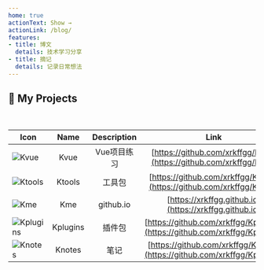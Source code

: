 ```yaml
---
home: true
actionText: Show →
actionLink: /blog/
features:
- title: 博文
  details: 技术学习分享
- title: 摘记
  details: 记录日常想法
---
```


## 💖 My Projects

<br/>

| Icon                                                                                      |   Name   | Description |                                    Link                                    | Marks |
| ----------------------------------------------------------------------------------------- | :------: | :---------: | :------------------------------------------------------------------------: | :---: |
| ![Kvue](https://img.shields.io/badge/%E2%9D%A4-Kvue-brightgreen?style=flat-square)        |   Kvue   | Vue项目练习 |     [https://github.com/xrkffgg/Kvue](https://github.com/xrkffgg/Kvue)     |       |
| ![Ktools](https://img.shields.io/badge/%E2%9D%A4-Ktools-blue?style=flat-square)           |  Ktools  |   工具包    |   [https://github.com/xrkffgg/Ktools](https://github.com/xrkffgg/Ktools)   |       |
| ![Kme](https://img.shields.io/badge/%E2%9D%A4-Kme-orange?style=flat-square)               |   Kme    |  github.io  |           [https://xrkffgg.github.io](https://xrkffgg.github.io)           |       |
| ![Kplugins](https://img.shields.io/badge/%E2%9D%A4-Kplugins-blueviolet?style=flat-square) | Kplugins |   插件包    | [https://github.com/xrkffgg/Kplugins](https://github.com/xrkffgg/Kplugins) |       |
| ![Knotes](https://img.shields.io/badge/%E2%9D%A4-Knotes-yellow?style=flat-square)         |  Knotes  |    笔记     |  [https://github.com/xrkffgg/Knotes](https://github.com/xrkffgg/Kplugins)  |       |

